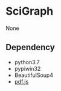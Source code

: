 # SciGraph
None

## Dependency
- python3.7
- pypiwin32
- BeautifulSoup4
- [pdf.js]( http://mozilla.github.io/pdf.js/)
